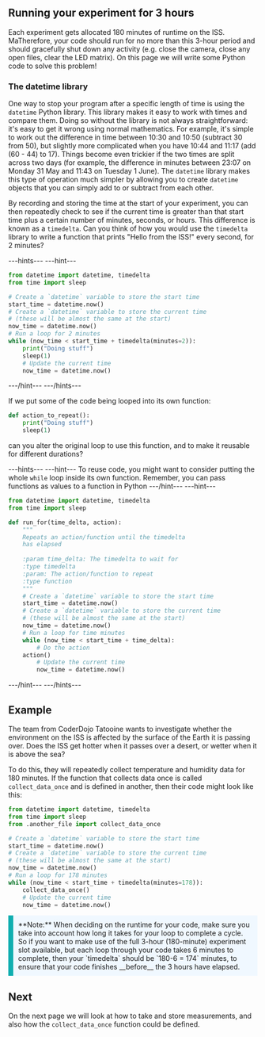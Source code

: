 ## Running your experiment for 3 hours

Each experiment gets allocated 180 minutes of runtime on the ISS. MaTherefore, your code should run for no more than this 3-hour period and should gracefully shut down any activity (e.g. close the camera, close any open files, clear the LED matrix). On this page we will write some Python code to solve this problem!

### The datetime library

One way to stop your program after a specific length of time is using the `datetime` Python library. This library makes it easy to work with times and compare them. Doing so without the library is not always straightforward: it's easy to get it wrong using normal mathematics. For example, it's simple to work out the difference in time between 10:30 and 10:50 (subtract 30 from 50), but slightly more complicated when you have 10:44 and 11:17 (add (60 - 44) to 17). Things become even trickier if the two times are split across two days (for example, the difference in minutes between 23:07 on Monday 31 May and 11:43 on Tuesday 1 June). The `datetime` library makes this type of operation much simpler by allowing you to create `datetime` objects that you can simply add to or subtract from each other.  

By recording and storing the time at the start of your experiment, you can then repeatedly check to see if the current time is greater than that start time plus a certain number of minutes, seconds, or hours. This difference is known as a `timedelta`. Can you think of how you would use the `timedelta` library to write a function that prints "Hello from the ISS!" every second, for 2 minutes?

---hints---
---hint---
```python
from datetime import datetime, timedelta
from time import sleep

# Create a `datetime` variable to store the start time
start_time = datetime.now()
# Create a `datetime` variable to store the current time
# (these will be almost the same at the start)
now_time = datetime.now()
# Run a loop for 2 minutes
while (now_time < start_time + timedelta(minutes=2)):
    print("Doing stuff")
    sleep(1)
    # Update the current time
    now_time = datetime.now()
```
---/hint---
---/hints---

If we put some of the code being looped into its own function:

```python
def action_to_repeat():
    print("Doing stuff")
    sleep(1)
```
can you alter the original loop to use this function, and to make it reusable for different durations?

---hints---
---hint---
To reuse code, you might want to consider putting the whole `while` loop inside its own function. Remember, you can pass functions as values to a function in Python
---/hint---
---hint---
```python
from datetime import datetime, timedelta
from time import sleep

def run_for(time_delta, action):
    """
    Repeats an action/function until the timedelta
    has elapsed
    
    :param time_delta: The timedelta to wait for
    :type timedelta
    :param: The action/function to repeat
    :type function
    """
    # Create a `datetime` variable to store the start time
    start_time = datetime.now()
    # Create a `datetime` variable to store the current time
    # (these will be almost the same at the start)
    now_time = datetime.now()
    # Run a loop for time minutes
    while (now_time < start_time + time_delta):
        # Do the action
	action()
        # Update the current time
        now_time = datetime.now()

```
---/hint---
---/hints---

## Example

The team from CoderDojo Tatooine wants to investigate whether the environment on the ISS is affected by the surface of the Earth it is passing over. Does the ISS get hotter when it passes over a desert, or wetter when it is above the sea?

To do this, they will repeatedly collect temperature and humidity data for 180 minutes. If the function that collects data once is called `collect_data_once` and is defined in another, then their code might look like this:

```python
from datetime import datetime, timedelta
from time import sleep
from .another_file import collect_data_once

# Create a `datetime` variable to store the start time
start_time = datetime.now()
# Create a `datetime` variable to store the current time
# (these will be almost the same at the start)
now_time = datetime.now()
# Run a loop for 178 minutes
while (now_time < start_time + timedelta(minutes=178)):
    collect_data_once()
    # Update the current time
    now_time = datetime.now()
```

<p style="border-left: solid; border-width:10px; border-color: #0faeb0; background-color: aliceblue; padding: 10px;">
**Note:** When deciding on the runtime for your code, make sure you take into account how long it takes for your loop to complete a cycle. So if you want to make use of the full 3-hour (180-minute) experiment slot available, but each loop through your code takes 6 minutes to complete, then your `timedelta` should be `180-6 = 174` minutes, to ensure that your code finishes __before__ the 3 hours have elapsed.
</p>

## Next

On the next page we will look at how to take and store measurements, and also how the `collect_data_once` function could be defined.
